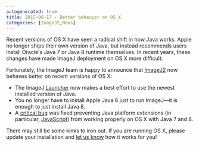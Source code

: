 ```yaml
---
autogenerated: true
title: 2015-06-17 - Better behavior on OS X
categories: [ImageJ2,News]
---
```


Recent versions of OS X have seen a radical shift in how Java works. Apple no longer ships their own version of Java, but instead recommends users install Oracle's Java 7 or Java 8 runtime themselves. In recent years, these changes have made ImageJ deployment on OS X more difficult.

Fortunately, the ImageJ team is happy to announce that [ImageJ2](/software/imagej2) now behaves better on recent versions of OS X:

-   The ImageJ [Launcher](Launcher) now makes a best effort to use the newest installed version of Java.
-   You no longer have to install Apple Java 6 just to run ImageJ—it is enough to just install Java 8.
-   A [critical bug](https://github.com/imagej/imagej-launcher/commit/4e1e688906d140c3ea6313ca2a0f9cc3b5879644) was fixed preventing Java platform extensions (in particular, [JavaScript](/scripting/javascript)) from working properly on OS X with Java 7 and 8.

There may still be some kinks to iron out. If you are running OS X, please update your installation and [let us know](/about/mailing-lists) how it works for you!

 
